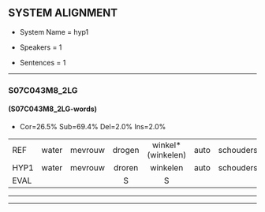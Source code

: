 
## SYSTEM ALIGNMENT

- System Name = hyp1

- Speakers = 1

- Sentences = 1

---

### S07C043M8_2LG

#### (S07C043M8_2LG-words)

- Cor=26.5%	Sub=69.4%	Del=2.0%	Ins=2.0%

|  |  |  |  |  |  |  |  |  |  |  |  |  |  |  |  |  |  |  |  |  |  |  |  |  |  |  |  |  |  |  |  |  |  |  |  |  |  |  |  |  |  |  |  |  |  |  |  |  |  |
|:--- |:---:|:---:|:---:|:---:|:---:|:---:|:---:|:---:|:---:|:---:|:---:|:---:|:---:|:---:|:---:|:---:|:---:|:---:|:---:|:---:|:---:|:---:|:---:|:---:|:---:|:---:|:---:|:---:|:---:|:---:|:---:|:---:|:---:|:---:|:---:|:---:|:---:|:---:|:---:|:---:|:---:|:---:|:---:|:---:|:---:|:---:|:---:|:---:|:---:|
| REF | water | mevrouw | drogen | winkel*(winkelen) | auto | schouders | verhaal | koning | moeilijk*(moeilijke) | speelplaats | drinken | hoofdpijn | regen | *(vuur) | vliegtuig | stoppen | opnieuw | gooien | sneeuwen | moeder |  | *(lief) | liedje | potlood | fietsbel | vinger | * | dichtbij | meisje | * | chauffeur | muziek | waarom | scheuren | lawaai | lawaai | zwemmen | vuurwerk | appel | cola*(chocola) | kussen | *(eersten) | eerste | * | * | * | kleuren | voetbal | vlinder |
| HYP1 | water | mevrouw | droren | winkelen | auto | schouders |  | verhaalkoning | moeilijknor | speelplaats | drinken | hoofdpijn | eigen | rier | vniegtuig | stopen | opnieuw | gooien | sneeuwen | moeder | leeft | liejo | wot | t | wel | vinger | liba | nesje | a | feel | oel | n | ziek | waarom? | an | lai | swungenv | vur | werk | oppel | chocola | gusen | erstenv | ere | geruig | gerag | lun | voetbal | i |
| EVAL |  |  | S | S |  |  | D | S | S |  |  |  | S | S | S | S |  |  |  |  | I | S | S | S | S |  | S | S | S | S | S | S | S | S | S | S | S | S | S | S | S | S | S | S | S | S | S |  | S |
---

---
